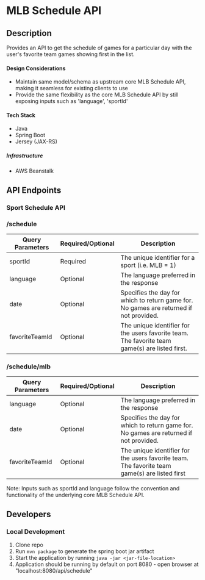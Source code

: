 # MLB Schedule API

## Description
Provides an API to get the schedule of games for a particular day with the user's favorite team
games showing first in the list.

#### Design Considerations
- Maintain same model/schema as upstream core MLB Schedule API, making it seamless for existing clients to use
- Provide the same flexibility as the core MLB Schedule API by still exposing inputs such as 'language', 'sportId'

#### Tech Stack
- Java
- Spring Boot
- Jersey (JAX-RS)

##### Infrastructure
- AWS Beanstalk

## API Endpoints

### Sport Schedule API
### /schedule

| Query Parameters | Required/Optional | Description                                                                                     |
|------------------|-------------------|-------------------------------------------------------------------------------------------------|
| sportId          | Required          | The unique identifier for a sport (i.e. MLB = 1)                                                |
| language         | Optional          | The language preferred in the response                                                          |
| date             | Optional          | Specifies the day for which to return game for. No games are returned if not provided.          |
| favoriteTeamId   | Optional          | The unique identifier for the users favorite team. The favorite team game(s) are listed first.  |

### /schedule/mlb 

| Query Parameters | Required/Optional | Description                                                                                     |
|------------------|-------------------|-------------------------------------------------------------------------------------------------|
| language         | Optional          | The language preferred in the response                                                          |
| date             | Optional          | Specifies the day for which to return game for. No games are returned if not provided.          |
| favoriteTeamId   | Optional          | The unique identifier for the users favorite team. The favorite team game(s) are listed first   |

Note: Inputs such as sportId and language follow the convention and functionality of the underlying
core MLB Schedule API.




## Developers

### Local Development

1. Clone repo
2. Run `mvn package` to generate the spring boot jar artifact
3. Start the application by running `java -jar <jar-file-location>`
4. Application should be running by default on port 8080 - open browser at "localhost:8080/api/schedule"